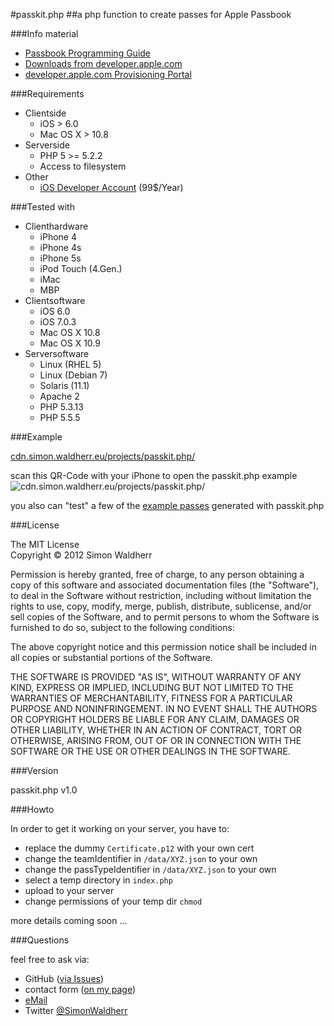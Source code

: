 #passkit.php
##a php function to create passes for Apple Passbook

###Info material

* [Passbook Programming Guide](https://developer.apple.com/library/prerelease/ios/#documentation/UserExperience/Conceptual/PassKit_PG/)
* [Downloads from developer.apple.com](https://developer.apple.com/downloads/index.action?name=Passbook)
* [developer.apple.com Provisioning Portal](https://developer.apple.com/ios/manage/passtypeids/ios/manage)

###Requirements

* Clientside
	* iOS > 6.0
	* Mac OS X > 10.8
* Serverside
	* PHP 5 >= 5.2.2
	* Access to filesystem
* Other
	* [iOS Developer Account](https://developer.apple.com/devcenter/ios/index.action) (99$/Year)

###Tested with

* Clienthardware
	* iPhone 4
	* iPhone 4s
	* iPhone 5s
	* iPod Touch (4.Gen.)
	* iMac
	* MBP
* Clientsoftware
	* iOS 6.0
	* iOS 7.0.3
	* Mac OS X 10.8
	* Mac OS X 10.9
* Serversoftware
	* Linux (RHEL 5)
	* Linux (Debian 7)
	* Solaris (11.1)
	* Apache 2
	* PHP 5.3.13
	* PHP 5.5.5

###Example

[cdn.simon.waldherr.eu/projects/passkit.php/](http://cdn.simon.waldherr.eu/projects/passkit.php/)  

scan this QR-Code with your iPhone to open the passkit.php example  
<img src="http://cdn.simon.waldherr.eu/projects/passkit.php/example.png" alt="cdn.simon.waldherr.eu/projects/passkit.php/"/>  

you also can "test" a few of the [example passes](https://github.com/SimonWaldherr/passkit.php/tree/master/passes) generated with passkit.php

###License

The MIT License  
Copyright © 2012 Simon Waldherr  

Permission is hereby granted, free of charge, to any person obtaining a copy of this software and associated documentation files (the "Software"), to deal in the Software without restriction, including without limitation the rights to use, copy, modify, merge, publish, distribute, sublicense, and/or sell copies of the Software, and to permit persons to whom the Software is furnished to do so, subject to the following conditions:

The above copyright notice and this permission notice shall be included in all copies or substantial portions of the Software.

THE SOFTWARE IS PROVIDED "AS IS", WITHOUT WARRANTY OF ANY KIND, EXPRESS OR IMPLIED, INCLUDING BUT NOT LIMITED TO THE WARRANTIES OF MERCHANTABILITY, FITNESS FOR A PARTICULAR PURPOSE AND NONINFRINGEMENT. IN NO EVENT SHALL THE AUTHORS OR COPYRIGHT HOLDERS BE LIABLE FOR ANY CLAIM, DAMAGES OR OTHER LIABILITY, WHETHER IN AN ACTION OF CONTRACT, TORT OR OTHERWISE, ARISING FROM, OUT OF OR IN CONNECTION WITH THE SOFTWARE OR THE USE OR OTHER DEALINGS IN THE SOFTWARE.

###Version

passkit.php v1.0

###Howto

In order to get it working on your server, you have to:
* replace the dummy ```Certificate.p12``` with your own cert
* change the teamIdentifier in ```/data/XYZ.json``` to your own
* change the passTypeIdentifier in ```/data/XYZ.json``` to your own
* select a temp directory in ```index.php```
* upload to your server
* change permissions of your temp dir ```chmod```

more details coming soon ...   

###Questions

feel free to ask via:

* GitHub ([via Issues](https://github.com/SimonWaldherr/passkit.php/issues))
* contact form ([on my page](http://simon.waldherr.eu/))
* [eMail](mailto:contact@simonwaldherr.de)
* Twitter [@SimonWaldherr](http://twitter.com/simonwaldherr)
